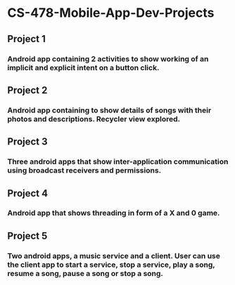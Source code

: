 # CS-478-Mobile-App-Dev-Projects

## Project 1
### Android app containing 2 activities to show working of an implicit and explicit intent on a button click.

## Project 2
### Android app containing to show details of songs with their photos and descriptions. Recycler view explored.

## Project 3
### Three android apps that show inter-application communication using broadcast receivers and permissions.

## Project 4
### Android app that shows threading in form of a X and 0 game. 

## Project 5
### Two android apps, a music service and a client. User can use the client app to start a service, stop a service, play a song, resume a song, pause a song or stop a song.

